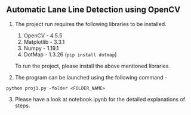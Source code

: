 Automatic Lane Line Detection using OpenCV
------------------------------------------------------------

1. The project run requires the following libraries to be installed.
   1. OpenCV - 4.5.5
   2. Matplotlib - 3.3.1
   3. Numpy - 1.19.1
   4. DotMap - 1.3.26 (`pip install dotmap`)

   To run the project, please install the above mentioned libraries.

2. The program can be launched using the following command - 

`python proj1.py -folder <FOLDER_NAME>`

3. Please have a look at notebook.ipynb for the detailed explanations of steps.